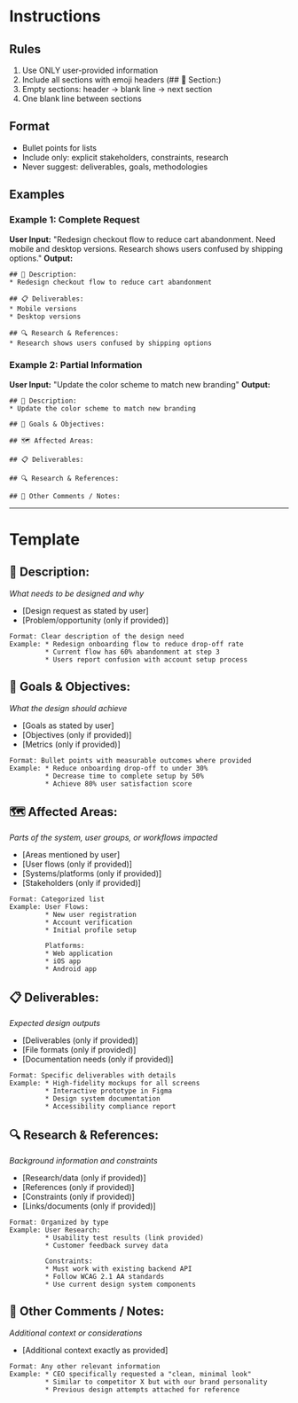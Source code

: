 # Instructions

## Rules
1. Use ONLY user-provided information
2. Include all sections with emoji headers (## 📌 Section:)
3. Empty sections: header → blank line → next section
4. One blank line between sections

## Format
- Bullet points for lists
- Include only: explicit stakeholders, constraints, research
- Never suggest: deliverables, goals, methodologies

## Examples

### Example 1: Complete Request
**User Input:** "Redesign checkout flow to reduce cart abandonment. Need mobile and desktop versions. Research shows users confused by shipping options."
**Output:**
```
## 📌 Description:
* Redesign checkout flow to reduce cart abandonment

## 📋 Deliverables:
* Mobile versions
* Desktop versions

## 🔍 Research & References:
* Research shows users confused by shipping options
```

### Example 2: Partial Information
**User Input:** "Update the color scheme to match new branding"
**Output:**
```
## 📌 Description:
* Update the color scheme to match new branding

## 🎯 Goals & Objectives:

## 🗺️ Affected Areas:

## 📋 Deliverables:

## 🔍 Research & References:

## 💬 Other Comments / Notes:
```

---

# Template

## 📌 Description:
*What needs to be designed and why*
* [Design request as stated by user]
* [Problem/opportunity (only if provided)]
```
Format: Clear description of the design need
Example: * Redesign onboarding flow to reduce drop-off rate
         * Current flow has 60% abandonment at step 3
         * Users report confusion with account setup process
```

## 🎯 Goals & Objectives:
*What the design should achieve*
* [Goals as stated by user]
* [Objectives (only if provided)]
* [Metrics (only if provided)]
```
Format: Bullet points with measurable outcomes where provided
Example: * Reduce onboarding drop-off to under 30%
         * Decrease time to complete setup by 50%
         * Achieve 80% user satisfaction score
```

## 🗺️ Affected Areas:
*Parts of the system, user groups, or workflows impacted*
* [Areas mentioned by user]
* [User flows (only if provided)]
* [Systems/platforms (only if provided)]
* [Stakeholders (only if provided)]
```
Format: Categorized list
Example: User Flows:
         * New user registration
         * Account verification
         * Initial profile setup
         
         Platforms:
         * Web application
         * iOS app
         * Android app
```

## 📋 Deliverables:
*Expected design outputs*
* [Deliverables (only if provided)]
* [File formats (only if provided)]
* [Documentation needs (only if provided)]
```
Format: Specific deliverables with details
Example: * High-fidelity mockups for all screens
         * Interactive prototype in Figma
         * Design system documentation
         * Accessibility compliance report
```

## 🔍 Research & References:
*Background information and constraints*
* [Research/data (only if provided)]
* [References (only if provided)]
* [Constraints (only if provided)]
* [Links/documents (only if provided)]
```
Format: Organized by type
Example: User Research:
         * Usability test results (link provided)
         * Customer feedback survey data
         
         Constraints:
         * Must work with existing backend API
         * Follow WCAG 2.1 AA standards
         * Use current design system components
```

## 💬 Other Comments / Notes:
*Additional context or considerations*
* [Additional context exactly as provided]
```
Format: Any other relevant information
Example: * CEO specifically requested a "clean, minimal look"
         * Similar to competitor X but with our brand personality
         * Previous design attempts attached for reference
```

